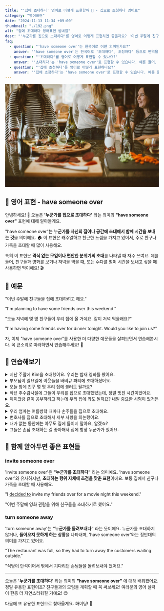 ```yaml
---
title: "'집에 초대하다' 영어로 어떻게 표현할까 🏡 - 집으로 초청하다 영어로"
category: "영어표현"
date: "2024-11-13 11:34 +09:00"
thumbnail: "./192.png"
alt: "집에 초대하다 영어표현 썸네일"
desc: "'누군가를 집으로 초대하다'를 영어로 어떻게 표현하면 좋을까요? '이번 주말에 친구들을 집에 초대하려고 해요.', '오늘 저녁 우리 집에서 같이 저녁 먹을래요?' 등을 영어로 표현하는 법을 배워봅시다. 다양한 예문을 통해서 연습하고 본인의 표현으로 만들어 보세요."
faq:
  - question: "'have someone over'는 한국어로 어떤 의미인가요?"
    answer: "'have someone over'는 한국어로 '초대하다', 초청하다' 등으로 번역될 수 있습니다. 이는 주로 친구나 가족을 집으로 초대하는 상황에서 사용됩니다."
  - question: "'초대하다'를 영어로 어떻게 표현할 수 있나요?"
    answer: "'초대하다'는 'have someone over'로 표현할 수 있습니다. 예를 들어, '이번 주말에 친구를 초대할 거야'는 'I'm going to have a friend over this weekend'로 말할 수 있습니다."
  - question: "'집에 초청하다'를 영어로 어떻게 표현하나요?"
    answer: "'집에 초청하다'는 'have someone over'로 표현할 수 있습니다. 예를 들어, '다음 주에 이웃을 집에 초청할 거야'는 'I'm going to have the neighbors over next week'로 말할 수 있습니다."
---
```


![집에서 파티를 하는 모습](./192-1.jpg)

## 🌟 영어 표현 - have someone over

안녕하세요! 👋 오늘은 **'누군가를 집으로 초대하다'** 라는 의미의 **"have someone over"** 표현에 대해 알아볼게요.

"have someone over"는 **누군가를 자신의 집이나 공간에 초대해서 함께 시간을 보내는 것**을 의미해요. 🏠 이 표현은 캐주얼하고 친근한 느낌을 가지고 있어서, 주로 친구나 가족을 초대할 때 많이 사용해요.

특히 이 표현은 **격식 없는 모임이나 편안한 분위기의 초대**를 나타낼 때 자주 쓰여요. 예를 들어, 친구들과 영화를 보거나 저녁을 먹을 때, 또는 수다를 떨며 시간을 보내고 싶을 때 사용하면 딱이에요! 🎬

<div 
  data-inline-banner="🎉 새해에는 스픽 AI와 함께 영어 공부하자" 
  data-inline-banner-subtext="설날 특별 할인으로 60%할인 + 추가 7만원 할인! (~2/3)" 
  data-inline-banner-link="https://app.usespeak.com/kr-ko/sale/kr-affiliate-special/?ref=engple-inline"
  data-inline-banner-caption="해당 링크를 통해 구매시 일정액의 수수료를 지급받습니다.">
</div>

## 📖 예문

"이번 주말에 친구들을 집에 초대하려고 해요."

"I'm planning to have some friends over this weekend."

"오늘 저녁에 몇 명 친구들이 우리 집에 올 거예요. 같이 저녁 먹을래요?"

"I'm having some friends over for dinner tonight. Would you like to join us?"

자, 이제 "have someone over"를 사용한 더 다양한 예문들을 살펴보면서 연습해봅시다. 꼭 큰소리로 따라하면서 연습해주세요! 🎉

## 💬 연습해보기

<details>
<summary>지난 주말에 Kim을 초대했어요. 우리는 밤새 영화를 봤어요.</summary>
<span>I had Kim over last weekend. We watched movies all night.</span>
</details>

<details>
<summary>부모님이 일요일에 이웃들을 바비큐 파티에 초대하셨어요.</summary>
<span>My parents are having the neighbors over for a barbecue on Sunday.</span>
</details>

<details>
<summary>오늘 밤에 친구 몇 명 우리 집에 불러도 될까요?</summary>
<span>Can I have a few people over tonight?</span>
</details>

<details>
<summary>작년 추수감사절에 그들이 우리를 집으로 초대했었는데, 정말 멋진 시간이었어요.</summary>
<span>They had us over for Thanksgiving last year. It was amazing.</span>
</details>

<details>
<summary>제이크랑 같이 공부하려고 하는데 우리 집에 와도 될까요? 내일 중요한 시험이 있거든요.</summary>
<span><a href="/blog/in-english/028.would-you-mind/">Mind</a> if I have Jake over to study? We've got a big test tomorrow.</span>
</details>

<details>
<summary>우리 엄마는 여름방학 때마다 손주들을 집으로 초대해요.</summary>
<span>My mom always has the grandkids over during summer break.</span>
</details>

<details>
<summary>변호사를 집으로 초대해서 세부 사항을 의논했어요.</summary>
<span>They had their lawyer over to discuss the details.</span>
</details>

<details>
<summary>내가 없는 동안에는 아무도 집에 들이지 말아요, 알겠죠?</summary>
<span>Don't have anyone over while I'm away, okay?</span>
</details>

<details>
<summary>그들은 손님 초대하는 걸 좋아해서 집에 항상 누군가가 있어요.</summary>
<span>They love having people over - their house is always full of guests.</span>
</details>

## 🤝 함께 알아두면 좋은 표현들

### invite someone over

'invite someone over'은 **"누군가를 초대하다"** 라는 의미예요. 'have someone over'와 유사하지만, **초대하는 행위 자체에 초점을 맞춘 표현**이에요. 보통 집에서 친구나 가족을 초대할 때 사용해요.

"I [decided to](/blog/in-english/062.decide-to/) invite my friends over for a movie night this weekend."

"이번 주말에 영화 관람을 위해 친구들을 초대하기로 했어요."

### turn someone away

'turn someone away'는 **"누군가를 돌려보내다"** 라는 뜻이에요. 누군가를 초대하지 않거나, **들어오지 못하게 하는 상황**을 나타내며, 'have someone over'와는 정반대의 의미를 가지고 있어요.

"The restaurant was full, so they had to turn away the customers waiting outside."

"식당이 만석이어서 밖에서 기다리던 손님들을 돌려보내야 했어요."

---

오늘은 **'누군가를 초대하다'** 라는 의미의 **"have someone over"** 에 대해 배워봤어요. 정말 유용한 표현이죠? 친구들과의 모임을 계획할 때 꼭 써보세요! 여러분의 영어 실력이 한층 더 자연스러워질 거예요! 😊

다음에 또 유용한 표현으로 찾아올게요. 화이팅! 💪
